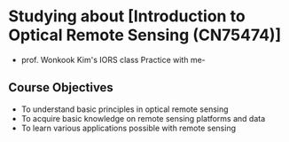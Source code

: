 # Studying about [Introduction to Optical Remote Sensing (CN75474)]
* prof. Wonkook Kim's IORS class
Practice with me-

## Course Objectives
* To understand basic principles in optical remote sensing 
* To acquire basic knowledge on remote sensing platforms and data
* To learn various applications possible with remote sensing
